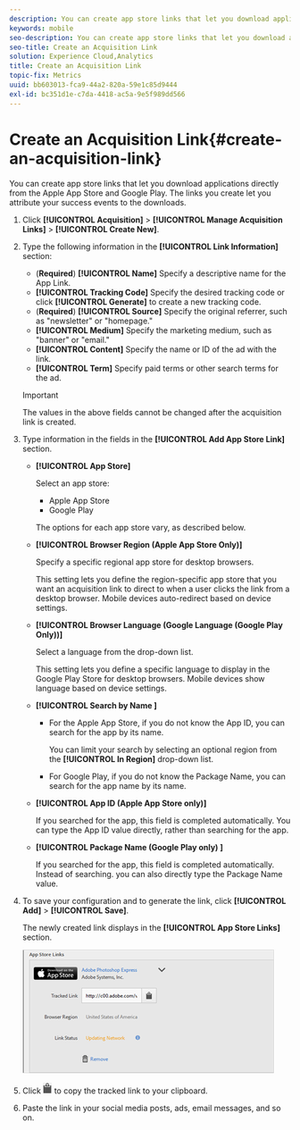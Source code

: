 ```yaml
---
description: You can create app store links that let you download applications directly from the Apple App Store and Google Play. The links you create let you attribute your success events to the downloads.
keywords: mobile
seo-description: You can create app store links that let you download applications directly from the Apple App Store and Google Play. The links you create let you attribute your success events to the downloads.
seo-title: Create an Acquisition Link
solution: Experience Cloud,Analytics
title: Create an Acquisition Link
topic-fix: Metrics
uuid: bb603013-fca9-44a2-820a-59e1c85d9444
exl-id: bc351d1e-c7da-4418-ac5a-9e5f989dd566
---
```

# Create an Acquisition Link{#create-an-acquisition-link}

You can create app store links that let you download applications directly from the Apple App Store and Google Play. The links you create let you attribute your success events to the downloads.

1. Click **[!UICONTROL Acquisition]** > **[!UICONTROL Manage Acquisition Links]** > **[!UICONTROL Create New]**.
1. Type the following information in the **[!UICONTROL Link Information]** section:

    * (**Required**) **[!UICONTROL Name]**
    Specify a descriptive name for the App Link.
    * **[!UICONTROL Tracking Code]**
      Specify the desired tracking code or click **[!UICONTROL Generate]** to create a new tracking code.
    * (**Required**) **[!UICONTROL Source]**
      Specify the original referrer, such as "newsletter" or "homepage."
    * **[!UICONTROL Medium]**
      Specify the marketing medium, such as "banner" or "email."
    * **[!UICONTROL Content]**
      Specify the name or ID of the ad with the link.
    * **[!UICONTROL Term]**
      Specify paid terms or other search terms for the ad.


   >[!IMPORTANT]
   >
   >The values in the above fields cannot be changed after the acquisition link is created.

1. Type information in the fields in the **[!UICONTROL Add App Store Link]** section.

   * **[!UICONTROL App Store]**

     Select an app store:  
      * Apple App Store  
      * Google Play  

     The options for each app store vary, as described below.

   * **[!UICONTROL Browser Region (Apple App Store Only)]**

      Specify a specific regional app store for desktop browsers. 
  
      This setting lets you define the region-specific app store that you want an acquisition link to direct to when a user clicks the link from a desktop browser. Mobile devices auto-redirect based on device settings.

   * **[!UICONTROL Browser Language (Google Language (Google Play Only))]**

      Select a language from the drop-down list. 
  
      This setting lets you define a specific language to display in the Google Play Store for desktop browsers. Mobile devices show language based on device settings.

   * **[!UICONTROL Search by Name ]**

      * For the Apple App Store, if you do not know the App ID, you can search for the app by its name. 
  
        You can limit your search by selecting an optional region from the **[!UICONTROL In Region]** drop-down list.

      * For Google Play, if you do not know the Package Name, you can search for the app name by its name.

   * **[!UICONTROL App ID (Apple App Store only)]**

      If you searched for the app, this field is completed automatically. You can type the App ID value directly, rather than searching for the app.

   * **[!UICONTROL Package Name (Google Play only) ]**

      If you searched for the app, this field is completed automatically. Instead of searching. you can also directly type the Package Name value.

1. To save your configuration and to generate the link, click **[!UICONTROL Add]** > **[!UICONTROL Save]**.

   The newly created link displays in the **[!UICONTROL App Store Links]** section.

   ![store link](assets/apps_store_links.png)

1. Click ![clipboard icon](assets/icon_clipboard.png) to copy the tracked link to your clipboard.

1. Paste the link in your social media posts, ads, email messages, and so on.
